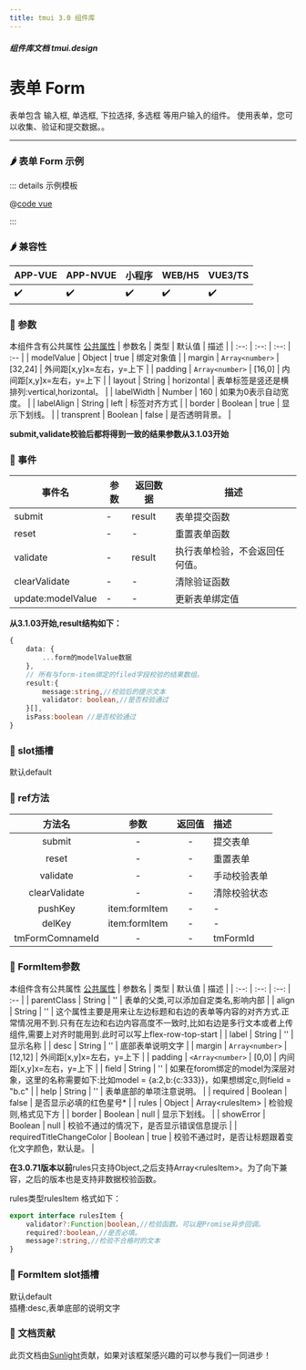 ```yaml
---
title: tmui 3.0 组件库
---
```


<dirtoc></dirtoc>

##### 组件库文档 tmui.design

# 表单 Form
表单包含 输入框, 单选框, 下拉选择, 多选框 等用户输入的组件。 使用表单，您可以收集、验证和提交数据。。

---

### :hot_pepper: 表单 Form 示例

<webview url="https://tmui.design/h5/#/pages/form/form"></webview>

::: details 示例模板

@[code vue](pages/form/form.nvue)

:::

### :hot_pepper: 兼容性

| APP-VUE | APP-NVUE | 小程序 | WEB/H5 | VUE3/TS |
| --- | --- | --- | --- | --- |
| :heavy_check_mark: | :heavy_check_mark: | :heavy_check_mark: | :heavy_check_mark: | :heavy_check_mark: |

### :seedling: 参数
本组件含有公共属性 [公共属性](/doc/spec/组件公共样式.md)
| 参数名 | 类型 | 默认值 | 描述 |
| :--: | :--: | :--: | :-- |
| modelValue | Object | true | 绑定对象值 |
| margin | `Array<number>` | [32,24] | 外间距[x,y]x=左右，y=上下 |
| padding | `Array<number>` | [16,0] | 内间距[x,y]x=左右，y=上下 |
| layout | String | horizontal | 表单标签是竖还是横排列:vertical,horizontal。 |
| labelWidth | Number | 160 | 如果为0表示自动宽度。 |
| labelAlign | String | left | 标签对齐方式 |
| border | Boolean | true | 显示下划线。 |
| transprent | Boolean | false | 是否透明背景。 |

**submit,validate校验后都将得到一致的结果参数从3.1.03开始**

### :rose: 事件
| 事件名 | 参数 | 返回数据 | 描述 |
| --- | --- | --- | --- |
| submit | - | result | 表单提交函数 |
| reset | - | - | 重置表单函数 |
| validate | - | result | 执行表单检验，不会返回任何值。 |
| clearValidate | - | - | 清除验证函数 |
| update:modelValue | - | - | 更新表单绑定值 |

**从3.1.03开始,result结构如下：**
```ts
{ 
	data: {
		...form的modelValue数据
	},
	// 所有与form-item绑定的filed字段校验的结果数组。
	result:{
		message:string,//校验后的提示文本
		validator: boolean,//是否校验通过
	}[],
	isPass:boolean //是否校验通过
}

```


### :corn: slot插槽
默认default

### :green_salad: ref方法


| 方法名 | 参数 | 返回值 | 描述 |
| :--: | :--: | :--: | :-- |
| submit | - | - | 提交表单 |
| reset | - | - | 重置表单 |
| validate | - | - | 手动校验表单 |
| clearValidate | - | - | 清除校验状态 |
| pushKey | item:formItem | - | - |
| delKey | item:formItem | - | - |
| tmFormComnameId | - | - | tmFormId |

### :seedling: FormItem参数
本组件含有公共属性 [公共属性](/doc/spec/组件公共样式.md)
| 参数名 | 类型 | 默认值 | 描述 |
| :--: | :--: | :--: | :-- |
| parentClass | String | '' | 表单的父类,可以添加自定类名,影响内部 |
| align | String | '' | 这个属性主要是用来让左边标题和右边的表单等内容的对齐方式.正常情况用不到.只有在左边和右边内容高度不一致时,比如右边是多行文本或者上传组件,需要上对齐时能用到.此时可以写上flex-row-top-start |
| label | String | '' | 显示名称 |
| desc | String | '' | 底部表单说明文字 |
| margin | `Array<number>` | [12,12] | 外间距[x,y]x=左右，y=上下 |
| padding | `<Array<number>` | [0,0] | 内间距[x,y]x=左右，y=上下 |
| field | String | '' | 如果在forom绑定的model为深层对象，这里的名称需要如下:比如model = {a:2,b:{c:333}}，如果想绑定c,则field = "b.c" |
| help | String | '' | 表单底部的单项注意说明。 |
| required | Boolean | false | 是否显示必填的红色星号* |
| rules<Badge type="danger" text="v3.0.71+" vertical="middle" /> | Object | Array\<rulesItem\> | 检验规则,格式见下方 |
| border | Boolean | null | 显示下划线。 |
| showError<Badge type="danger" text="v3.0.71+" vertical="middle" /> | Boolean | null | 校验不通过的情况下，是否显示错误信息提示 |
| requiredTitleChangeColor<Badge type="danger" text="v3.0.81+" vertical="middle" /> | Boolean | true | 校验不通过时，是否让标题跟着变化文字颜色，默认是。 |

**在3.0.71版本以前**rules只支持Object,之后支持Array\<rulesItem\>。为了向下兼容，之后的版本也是支持非数据校验函数。

rules类型rulesItem 格式如下：
```ts
export interface rulesItem {
    validator?:Function|boolean,//检验函数。可以是Promise异步回调。
    required?:boolean,//是否必填。
    message?:string,//检验不合格时的文本
}
```
### :corn: FormItem slot插槽
默认default<br>
插槽:desc,表单底部的说明文字

### :couplekiss: 文档贡献
此页文档由[Sunlight](https://gitee.com/rzg)贡献，如果对该框架感兴趣的可以参与我们一同进步！


